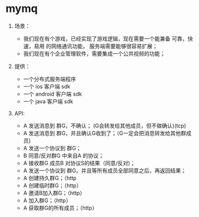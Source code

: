 # mymq

1.  场景：
    * 我们现在有个游戏，已经实现了游戏逻辑，现在需要一个能兼备 可靠，快速，易用 的网络通讯功能， 服务端需要能够很容易扩展；
    * 我们现在有个企业管理软件，需要集成一个公共视频的功能；
    
    
2.  提供：
    * 一个分布式服务端程序
    * 一个 ios 客户端 sdk
    * 一个 android 客户端 sdk
    * 一个 java 客户端 sdk


3.  API:
    * A 发送消息到 群G，不确认； (G会转发给其他成员，但不做确认)(tcp)
    * A 发送消息到 群G，并且确认G收到了；（G一定会把消息转发给其他群成员)
    * A 发送一个协议到 群G；
    * B 同意/反对群G 中来自A 的协议；
    * A 接收群G 成员B 对协议S的结果（同意/反对)；
    * A 发送一个协议到 群G，并且等所有成员全部同意之后，再返回结果；
    * A 创建持久群G；（http
    * A 创建临时群G；（http）
    * A 邀请B加入群G；（http）
    * A 加入群G；（http）
    * A 获取群G的所有成员；（http）
